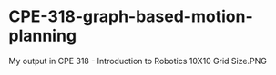 # CPE-318-graph-based-motion-planning
My output in CPE 318 - Introduction to Robotics
10X10 Grid Size.PNG
